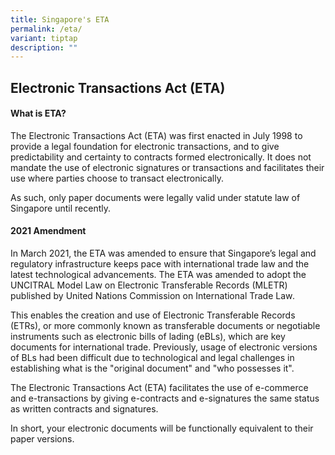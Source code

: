 ```yaml
---
title: Singapore's ETA
permalink: /eta/
variant: tiptap
description: ""
---
```

<h2><strong>Electronic Transactions Act (ETA)</strong></h2><p></p><h4>What is ETA?</h4><p>The Electronic Transactions Act (ETA) was first enacted in July 1998 to provide a legal foundation for electronic transactions, and to give predictability and certainty to contracts formed electronically. It does not mandate the use of electronic signatures or transactions and facilitates their use where parties choose to transact electronically.</p><p>As such, only paper documents were legally valid under statute law of Singapore until recently.</p><p></p><h4>2021 Amendment</h4><p>In March 2021, the ETA was amended to ensure that Singapore’s legal and regulatory infrastructure keeps pace with international trade law and the latest technological advancements. The ETA was amended to adopt the UNCITRAL Model Law on Electronic Transferable Records (MLETR) published by United Nations Commission on International Trade Law<em>.</em></p><p>This enables the creation and use of Electronic Transferable Records (ETRs), or more commonly known as transferable documents or negotiable instruments such as electronic bills of lading (eBLs), which are key documents for international trade. Previously, usage of electronic versions of BLs had been difficult due to technological and legal challenges in establishing what is the "original document" and "who possesses it".</p><p>The Electronic Transactions Act (ETA) facilitates the use of e-commerce and e-transactions by giving e-contracts and e-signatures the same status as written contracts and signatures.</p><p>In short, your electronic documents will be functionally equivalent to their paper versions.</p><p></p><p></p><p></p><p></p><p></p>